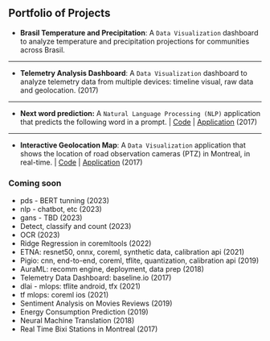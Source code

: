 ## Portfolio of Projects

[//]: # (# TODO: center most used languages on github.)
[//]: # (# TODO: show projects as table?)
[//]: # (# TODO: check all jira tickets?)
[//]: # (# TODO: delete repos: dend, mlend, mysql-001, folio, opencv1-py, opencv2-py)
[//]: # (# TODO: explain what are these projects about and restrictions)
[//]: # (# TODO: add links to education and certifications)

- **Brasil Temperature and Precipitation**: A `Data Visualization` dashboard to analyze temperature and precipitation 
projections for communities across Brasil.

---

- **Telemetry Analysis Dashboard**: A `Data Visualization` dashboard to analyze telemetry data from multiple devices: 
timeline visual, raw data and geolocation. (2017)

---

- **Next word prediction:** A `Natural Language Processing (NLP)` application that predicts the following word in a 
prompt. | [Code](https://github.com/danvargg/r-next-word) | [Application](https://danvargg.shinyapps.io/shiny/) (2017)

---

- **Interactive Geolocation Map**: A `Data Visualization` application that shows the location of road observation 
cameras (PTZ) in Montreal, in real-time. | [Code](https://github.com/danvargg/danvargg/blob/main/docs/projects/mtl_cameras.Rmd) | [Application](https://rpubs.com/danvargg/geomap) (2017)

### Coming soon

- pds - BERT tunning (2023)
- nlp - chatbot, etc (2023)
- gans - TBD (2023)
- Detect, classify and count (2023)
- OCR (2023)
- Ridge Regression in coremltools (2022)
- ETNA: resnet50, onnx, coreml, synthetic data, calibration api (2021)
- Pigio: cnn, end-to-end, coreml, tflite, quantization, calibration api (2019)
- AuraML: recomm engine, deployment, data prep (2018)
- Telemetry Data Dashboard: baseline.io (2017)
- dlai - mlops: tflite android, tfx (2021)
- tf mlops: coreml ios (2021)
- Sentiment Analysis on Movies Reviews (2019)
- Energy Consumption Prediction (2019)
- Neural Machine Translation (2018)
- Real Time Bixi Stations in Montreal (2017)